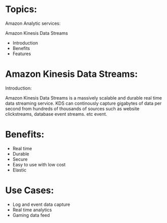 # Topics:

Amazon Analytic services:

Amazon Kinesis Data Streams

- Introduction
- Benefits
- Features

# Amazon Kinesis Data Streams:

Introduction:

Amazon Kinesis Data Streams is a massively scalable and durable real time
data streaming service. KDS can continously capture gigabytes of data per
second from hundreds of thousands of sources such as website clickstreams,
database event streams. etc event.

# Benefits:

- Real time
- Durable
- Secure
- Easy to use with low cost
- Elastic

# Use Cases:

- Log and event data capture
- Real time analytics
- Gaming data feed

